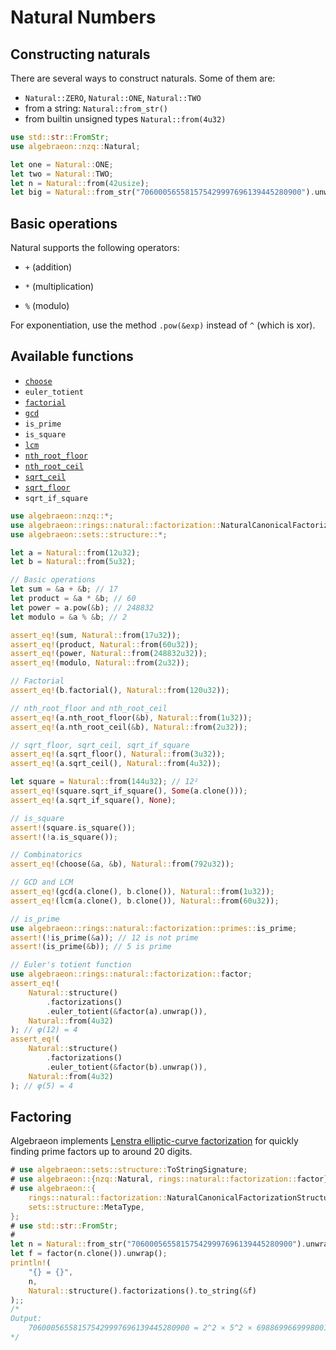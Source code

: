 # Natural Numbers

## Constructing naturals

There are several ways to construct naturals. Some of them are:

- `Natural::ZERO`, `Natural::ONE`, `Natural::TWO`
- from a string: `Natural::from_str()`
- from builtin unsigned types `Natural::from(4u32)`

```rust
use std::str::FromStr;
use algebraeon::nzq::Natural;

let one = Natural::ONE;
let two = Natural::TWO;
let n = Natural::from(42usize);
let big = Natural::from_str("706000565581575429997696139445280900").unwrap();
```

## Basic operations

Natural supports the following operators:

- `+` (addition)

- `*` (multiplication)

- `%` (modulo)

For exponentiation, use the method `.pow(&exp)` instead of `^` (which is xor).

## Available functions

- [`choose`](https://docs.rs/algebraeon-nzq/latest/algebraeon_nzq/fn.choose.html)
- `euler_totient`
- [`factorial`](https://docs.rs/algebraeon-nzq/latest/algebraeon_nzq/struct.Natural.html#method.factorial)
- [`gcd`](https://docs.rs/algebraeon-nzq/latest/algebraeon_nzq/fn.gcd.html)
- `is_prime`
- `is_square`
- [`lcm`](https://docs.rs/algebraeon-nzq/latest/algebraeon_nzq/fn.lcm.html)
- [`nth_root_floor`](https://docs.rs/algebraeon-nzq/latest/algebraeon_nzq/struct.Natural.html#method.nth_root_floor)
- [`nth_root_ceil`](https://docs.rs/algebraeon-nzq/latest/algebraeon_nzq/struct.Natural.html#method.nth_root_ceil)
- [`sqrt_ceil`](https://docs.rs/algebraeon-nzq/latest/algebraeon_nzq/struct.Natural.html#method.sqrt_ceil)
- [`sqrt_floor`](https://docs.rs/algebraeon-nzq/latest/algebraeon_nzq/struct.Natural.html#method.sqrt_floor)
- `sqrt_if_square`

```rust
use algebraeon::nzq::*;
use algebraeon::rings::natural::factorization::NaturalCanonicalFactorizationStructure;
use algebraeon::sets::structure::*;

let a = Natural::from(12u32);
let b = Natural::from(5u32);

// Basic operations
let sum = &a + &b; // 17
let product = &a * &b; // 60
let power = a.pow(&b); // 248832
let modulo = &a % &b; // 2

assert_eq!(sum, Natural::from(17u32));
assert_eq!(product, Natural::from(60u32));
assert_eq!(power, Natural::from(248832u32));
assert_eq!(modulo, Natural::from(2u32));

// Factorial
assert_eq!(b.factorial(), Natural::from(120u32));

// nth_root_floor and nth_root_ceil
assert_eq!(a.nth_root_floor(&b), Natural::from(1u32));
assert_eq!(a.nth_root_ceil(&b), Natural::from(2u32));

// sqrt_floor, sqrt_ceil, sqrt_if_square
assert_eq!(a.sqrt_floor(), Natural::from(3u32));
assert_eq!(a.sqrt_ceil(), Natural::from(4u32));

let square = Natural::from(144u32); // 12²
assert_eq!(square.sqrt_if_square(), Some(a.clone()));
assert_eq!(a.sqrt_if_square(), None);

// is_square
assert!(square.is_square());
assert!(!a.is_square());

// Combinatorics
assert_eq!(choose(&a, &b), Natural::from(792u32));

// GCD and LCM
assert_eq!(gcd(a.clone(), b.clone()), Natural::from(1u32));
assert_eq!(lcm(a.clone(), b.clone()), Natural::from(60u32));

// is_prime
use algebraeon::rings::natural::factorization::primes::is_prime;
assert!(!is_prime(&a)); // 12 is not prime
assert!(is_prime(&b)); // 5 is prime

// Euler's totient function
use algebraeon::rings::natural::factorization::factor;
assert_eq!(
    Natural::structure()
        .factorizations()
        .euler_totient(&factor(a).unwrap()),
    Natural::from(4u32)
); // φ(12) = 4
assert_eq!(
    Natural::structure()
        .factorizations()
        .euler_totient(&factor(b).unwrap()),
    Natural::from(4u32)
); // φ(5) = 4
```

## Factoring

Algebraeon implements [Lenstra elliptic-curve factorization](https://en.wikipedia.org/wiki/Lenstra_elliptic-curve_factorization) for quickly finding prime factors up to around 20 digits.

```rust
# use algebraeon::sets::structure::ToStringSignature;
# use algebraeon::{nzq::Natural, rings::natural::factorization::factor};
# use algebraeon::{
    rings::natural::factorization::NaturalCanonicalFactorizationStructure,
    sets::structure::MetaType,
};
# use std::str::FromStr;
# 
let n = Natural::from_str("706000565581575429997696139445280900").unwrap();
let f = factor(n.clone()).unwrap();
println!(
    "{} = {}",
    n,
    Natural::structure().factorizations().to_string(&f)
);;
/*
Output:
    706000565581575429997696139445280900 = 2^2 × 5^2 × 6988699669998001 × 1010203040506070809
*/
```
